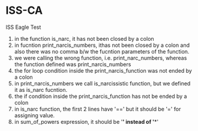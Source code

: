 # ISS-CA
ISS Eagle Test

1) in the function is_narc, it has not been closed by a colon
2) in fucntion print_narcis_numbers, ithas not been closed by a colon and also there was no comma b/w the fucntion parameters of the function.
3) we were calling the wrong function, i.e. print_narc_numbers, whereas the function defined was print_narcis_numbers
4) the for loop condition inside the print_narcis_function was not ended by a colon
5) in print_narcis_numbers we call is_narcissistic function, but we defined it as is_narc fucntion.
6) the if condition inside the print_narcis_function has not be ended by a colon
7) in is_narc function, the first 2 lines have '==' but it should be '=' for assigning value.
8) in sum_of_powers expression, it should be '**' instead of '***'